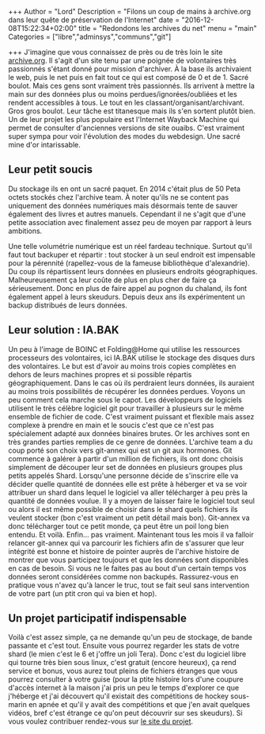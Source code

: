 +++
Author = "Lord"
Description = "Filons un coup de mains à archive.org dans leur quête de préservation de l'Internet"
date = "2016-12-08T15:22:34+02:00"
title = "Redondons les archives du net"
menu = "main"
Categories = ["libre","adminsys","communs","git"]

+++
J'imagine que vous connaissez de près ou de très loin le site [archive.org](https://archive.org). Il s'agit d'un site tenu par une poignée de volontaires très passionnés s'étant donné pour mission d'archiver. À la base ils archivaient le web, puis le net puis en fait tout ce qui est composé de 0 et de 1. Sacré boulot. Mais ces gens sont vraiment très passionnés. Ils arrivent à mettre la main sur des données plus ou moins perdues/ignorées/oubliées et les rendent accessibles à tous. Le tout en les classant/organisant/archivant. Gros gros boulot. Leur tâche est titanesque mais ils s'en sortent plutôt bien. Un de leur projet les plus populaire est l'Internet Wayback Machine qui permet de consulter d'anciennes versions de site ouaibs. C'est vraiment super sympa pour voir l'évolution des modes du webdesign. Une sacré mine d'or intarissable.

## Leur petit soucis
Du stockage ils en ont un sacré paquet. En 2014 c'était plus de 50 Peta octets stockés chez l'archive team. À noter qu'ils ne se content pas uniquement des données numériques mais désormais tente de sauver également des livres et autres manuels. Cependant il ne s'agit que d'une petite association avec finalement assez peu de moyen par rapport à leurs ambitions.

Une telle volumétrie numérique est un réel fardeau technique. Surtout qu'il faut tout backuper et répartir : tout stocker à un seul endroit est impensable pour la pérennité (rapellez-vous de la fameuse bibliothèque d'alexandrie). Du coup ils répartissent leurs données en plusieurs endroits géographiques. Malheureusement ça leur coûte de plus en plus cher de faire ça sérieusement. Donc en plus de faire appel au pognon du chaland, ils font également appel à leurs skeudurs. Depuis deux ans ils expérimentent un backup distribués de leurs données.

## Leur solution : IA.BAK
Un peu à l'image de BOINC et Folding@Home qui utilise les ressources processeurs des volontaires, ici IA.BAK utilise le stockage des disques durs des volontaires. Le but est d'avoir au moins trois copies complètes en dehors de leurs machines propres et si possible répartis géographiquement. Dans le cas où ils perdraient leurs données, ils auraient au moins trois possibilités de récupérer les données perdues. Voyons un peu comment cela marche sous le capot. Les développeurs de logiciels utilisent le très célèbre logiciel git pour travailler à plusieurs sur le même ensemble de fichier de code. C'est vraiment puissant et flexible mais assez complexe à prendre en main et le soucis c'est que ce n'est pas spécialement adapté aux données binaires brutes. Or les archives sont en très grandes parties remplies de ce genre de données. L'archive team a du coup porté son choix vers git-annex qui est un git aux hormones. Git commence à galérer à partir d'un million de fichiers, ils ont donc choisis simplement de découper leur set de données en plusieurs groupes plus petits appelés Shard. Lorsqu'une personne décide de s'inscrire elle va décider quelle quantité de données elle est prête à héberger et va se voir attribuer un shard dans lequel le logiciel va aller télécharger à peu près la quantité de données voulue. Il y a moyen de laisser faire le logiciel tout seul ou alors il est même possible de choisir dans le shard quels fichiers ils veulent stocker (bon c'est vraiment un petit détail mais bon). Git-annex va donc télécharger tout ce petit monde, ça peut être un poil long bien entendu. Et voilà. Enfin… pas vraiment. Maintenant tous les mois il va falloir relancer git-annex qui va parcourir les fichiers afin de s'assurer que leur intégrité est bonne et histoire de pointer auprès de l'archive histoire de montrer que vous participez toujours et que les données sont disponibles en cas de besoin. Si vous ne le faites pas au bout d'un certain temps vos données seront considérées comme non backupés. Rassurez-vous en pratique vous n'avez qu'à lancer le truc, tout se fait seul sans intervention de votre part (un ptit cron qui va bien et hop).

## Un projet participatif indispensable
Voilà c'est assez simple, ça ne demande qu'un peu de stockage, de bande passante et c'est tout. Ensuite vous pourrez regarder les stats de votre shard (le mien c'est le 6 et j'offre un joli Tera). Donc c'est du logiciel libre qui tourne très bien sous linux, c'est gratuit (encore heureux), ça rend service et bonus, vous aurez tout pleins de fichiers étranges que vous pourrez consulter à votre guise (pour la ptite histoire lors d'une coupure d'accès internet à la maison j'ai pris un peu le temps d'explorer ce que j'héberge et j'ai découvert qu'il existait des compétitions de hockey sous-marin en apnée et qu'il y avait des compétitions et que j'en avait quelques vidéos, bref c'est étrange ce qu'on peut découvrir sur ses skeudurs). Si vous voulez contribuer rendez-vous sur [le site du projet](http://archiveteam.org/index.php?title=INTERNETARCHIVE.BAK).


